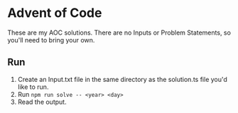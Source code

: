 # Advent of Code

These are my AOC solutions. There are no Inputs or Problem Statements, so you'll need to bring your own.

## Run
1. Create an Input.txt file in the same directory as the solution.ts file you'd like to run.
2. Run `npm run solve -- <year> <day>`
3. Read the output.